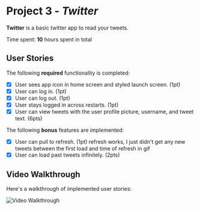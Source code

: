 # Project 3 - *Twitter*

**Twitter** is a basic twitter app to read your tweets.

Time spent: **10** hours spent in total

## User Stories

The following **required** functionality is completed:

- [x] User sees app icon in home screen and styled launch screen. (1pt)
- [x] User can log in. (1pt)
- [x] User can log out. (1pt)
- [x] User stays logged in across restarts. (1pt)
- [x] User can view tweets with the user profile picture, username, and tweet text. (6pts)

The following **bonus** features are implemented:

- [x] User can pull to refresh. (1pt) 
      refresh works, I just didn't get any new tweets between the first load and time of refresh in gif
- [x] User can load past tweets infinitely. (2pts)

## Video Walkthrough

Here's a walkthrough of implemented user stories:

<img src='https://recordit.co/DZEafMYMPe' title='Video Walkthrough' width='' alt='Video Walkthrough' />

